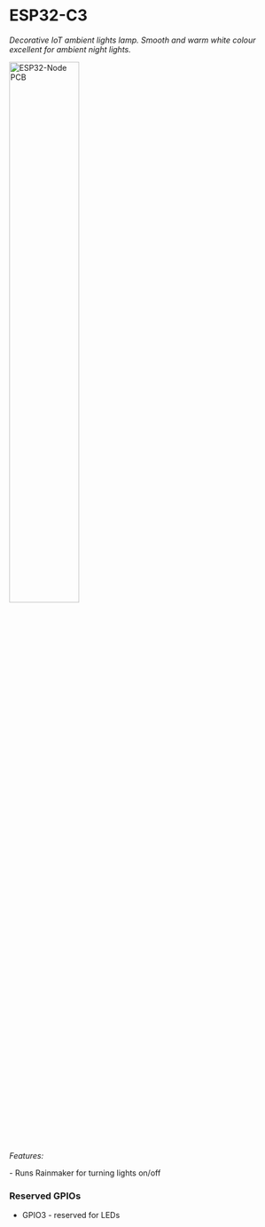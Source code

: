 # ESP32-C3

_Decorative IoT ambient lights lamp. Smooth and warm white colour excellent for ambient night lights._

<img alt="ESP32-Node PCB" src="alexandrebobkov.github.io/assets/esp32-wroom-table-lights.jpg" width="50%"/>

<p><i>Features:</i></p>
- Runs Rainmaker for turning lights on/off

### Reserved GPIOs
- GPIO3 - reserved for LEDs
